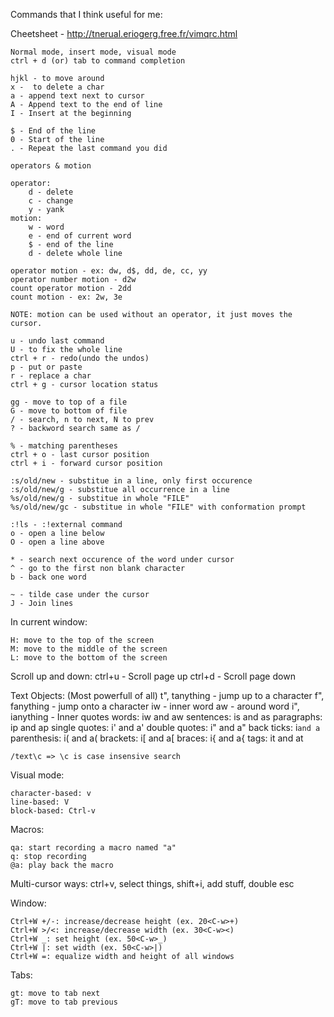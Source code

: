 Commands that I think useful for me:

Cheetsheet - http://tnerual.eriogerg.free.fr/vimqrc.html

    Normal mode, insert mode, visual mode
    ctrl + d (or) tab to command completion

    hjkl - to move around
    x -  to delete a char
    a - append text next to cursor
    A - Append text to the end of line
    I - Insert at the beginning

    $ - End of the line
    0 - Start of the line
    . - Repeat the last command you did

    operators & motion

    operator:
    	d - delete
    	c - change
    	y - yank
    motion:
    	w - word
    	e - end of current word
    	$ - end of the line
    	d - delete whole line

    operator motion - ex: dw, d$, dd, de, cc, yy
    operator number motion - d2w
    count operator motion - 2dd
    count motion - ex: 2w, 3e

    NOTE: motion can be used without an operator, it just moves the cursor.

    u - undo last command
    U - to fix the whole line
    ctrl + r - redo(undo the undos)
    p - put or paste
    r - replace a char
    ctrl + g - cursor location status

    gg - move to top of a file
    G - move to bottom of file
    / - search, n to next, N to prev
    ? - backword search same as /

    % - matching parentheses
    ctrl + o - last cursor position
    ctrl + i - forward cursor position

    :s/old/new - substitue in a line, only first occurence
    :s/old/new/g - substitue all occurrence in a line
    %s/old/new/g - substitue in whole "FILE"
    %s/old/new/gc - substitue in whole "FILE" with conformation prompt

    :!ls - :!external command
    o - open a line below
    O - open a line above

    * - search next occurence of the word under cursor
    ^ - go to the first non blank character
    b - back one word

    ~ - tilde case under the cursor
    J - Join lines

In current window:

    H: move to the top of the screen
    M: move to the middle of the screen
    L: move to the bottom of the screen

Scroll up and down:
ctrl+u - Scroll page up
ctrl+d - Scroll page down

Text Objects: (Most powerfull of all)
t", tanything - jump up to a character
f", fanything - jump onto a character
iw - inner word
aw - around word
i", ianything - Inner quotes
words: iw and aw
sentences: is and as
paragraphs: ip and ap
single quotes: i' and a'
double quotes: i" and a"
back ticks: i`and a`
parenthesis: i( and a(
brackets: i[ and a[
braces: i{ and a{
tags: it and at

    /text\c => \c is case insensive search

Visual mode:

    character-based: v
    line-based: V
    block-based: Ctrl-v

Macros:

    qa: start recording a macro named "a"
    q: stop recording
    @a: play back the macro

Multi-cursor ways:
ctrl+v, select things, shift+i, add stuff, double esc

Window:

    Ctrl+W +/-: increase/decrease height (ex. 20<C-w>+)
    Ctrl+W >/<: increase/decrease width (ex. 30<C-w><)
    Ctrl+W _: set height (ex. 50<C-w>_)
    Ctrl+W |: set width (ex. 50<C-w>|)
    Ctrl+W =: equalize width and height of all windows

Tabs:

    gt: move to tab next
    gT: move to tab previous
